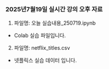 ### 2025년7월19일 실시간 강의 오후 자료
1. 파일명: 오늘 실습내용_250719.ipynb
 - Colab 실습 파일입니다.
 
2. 파일명: netflix_titles.csv
 - 넷플릭스 실습 데이터 입니다.

